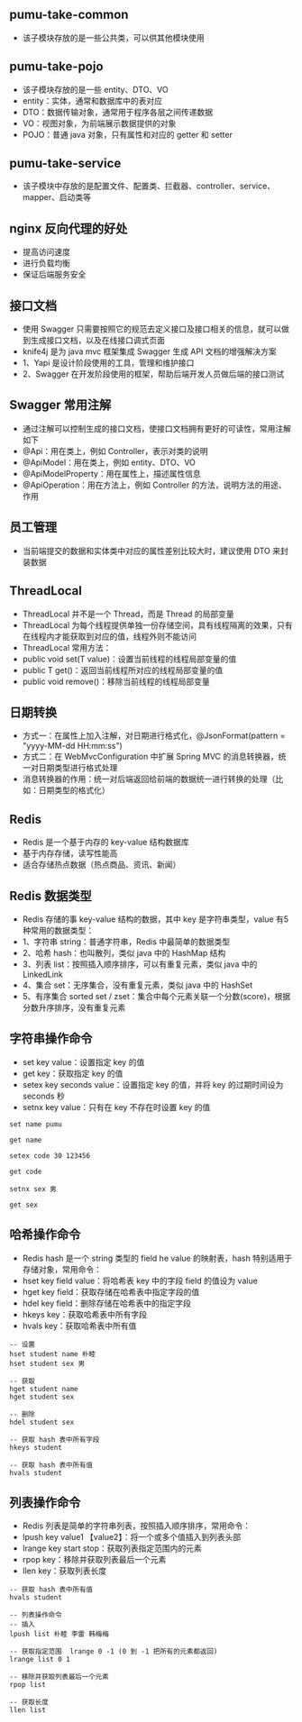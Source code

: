 ## pumu-take-common
* 该子模块存放的是一些公共类，可以供其他模块使用

## pumu-take-pojo 
* 该子模块存放的是一些 entity、DTO、VO
* entity：实体，通常和数据库中的表对应
* DTO：数据传输对象，通常用于程序各层之间传递数据
* VO：视图对象，为前端展示数据提供的对象
* POJO：普通 java 对象，只有属性和对应的 getter 和 setter

## pumu-take-service
* 该子模块中存放的是配置文件、配置类、拦截器、controller、service、mapper、启动类等

## nginx 反向代理的好处
* 提高访问速度
* 进行负载均衡
* 保证后端服务安全

## 接口文档
* 使用 Swagger 只需要按照它的规范去定义接口及接口相关的信息，就可以做到生成接口文档，以及在线接口调式页面
* knife4j 是为 java mvc 框架集成 Swagger 生成 API 文档的增强解决方案
* 1、Yapi 是设计阶段使用的工具，管理和维护接口
* 2、Swagger 在开发阶段使用的框架，帮助后端开发人员做后端的接口测试

## Swagger 常用注解
* 通过注解可以控制生成的接口文档，使接口文档拥有更好的可读性，常用注解如下
* @Api：用在类上，例如 Controller，表示对类的说明
* @ApiModel：用在类上，例如 entity、DTO、VO
* @ApiModelProperty：用在属性上，描述属性信息
* @ApiOperation：用在方法上，例如 Controller 的方法，说明方法的用途、作用

## 员工管理
* 当前端提交的数据和实体类中对应的属性差别比较大时，建议使用 DTO 来封装数据

## ThreadLocal
* ThreadLocal 并不是一个 Thread，而是 Thread 的局部变量
* ThreadLocal 为每个线程提供单独一份存储空间，具有线程隔离的效果，只有在线程内才能获取到对应的值，线程外则不能访问
* ThreadLocal 常用方法：
* public void set(T value)：设置当前线程的线程局部变量的值
* public T get()：返回当前线程所对应的线程局部变量的值
* public void remove()：移除当前线程的线程局部变量

## 日期转换
* 方式一：在属性上加入注解，对日期进行格式化，@JsonFormat(pattern = "yyyy-MM-dd HH:mm:ss")
* 方式二：在 WebMvcConfiguration 中扩展 Spring MVC 的消息转换器，统一对日期类型进行格式处理
* 消息转换器的作用：统一对后端返回给前端的数据统一进行转换的处理（比如：日期类型的格式化）

## Redis
* Redis 是一个基于内存的 key-value 结构数据库
* 基于内存存储，读写性能高
* 适合存储热点数据（热点商品、资讯、新闻）

## Redis 数据类型
* Redis 存储的事 key-value 结构的数据，其中 key 是字符串类型，value 有5种常用的数据类型：
* 1、字符串 string：普通字符串，Redis 中最简单的数据类型
* 2、哈希 hash：也叫散列，类似 java 中的 HashMap 结构
* 3、列表 list：按照插入顺序排序，可以有重复元素，类似 java 中的 LinkedLink
* 4、集合 set：无序集合，没有重复元素，类似 java 中的 HashSet
* 5、有序集合 sorted set / zset：集合中每个元素关联一个分数(score)，根据分数升序排序，没有重复元素

## 字符串操作命令
* set key value：设置指定 key 的值
* get key：获取指定 key 的值
* setex key seconds value：设置指定 key 的值，并将 key 的过期时间设为 seconds 秒
* setnx key value：只有在 key 不存在时设置 key 的值
```redis
set name pumu

get name

setex code 30 123456

get code

setnx sex 男

get sex
```

## 哈希操作命令
* Redis hash 是一个 string 类型的 field he value 的映射表，hash 特别适用于存储对象，常用命令：
* hset key field value：将哈希表 key 中的字段 field 的值设为 value
* hget key field：获取存储在哈希表中指定字段的值
* hdel key field：删除存储在哈希表中的指定字段
* hkeys key：获取哈希表中所有字段
* hvals key：获取哈希表中所有值
```redis
-- 设置
hset student name 朴睦
hset student sex 男

-- 获取
hget student name
hget student sex

-- 删除
hdel student sex

-- 获取 hash 表中所有字段
hkeys student

-- 获取 hash 表中所有值
hvals student
```

## 列表操作命令
* Redis 列表是简单的字符串列表，按照插入顺序排序，常用命令：
* lpush key value1 【value2】：将一个或多个值插入到列表头部
* lrange key start stop：获取列表指定范围内的元素
* rpop key：移除并获取列表最后一个元素
* llen key：获取列表长度
```redis
-- 获取 hash 表中所有值
hvals student

-- 列表操作命令
-- 插入
lpush list 朴睦 李雷 韩梅梅

-- 获取指定范围  lrange 0 -1 (0 到 -1 把所有的元素都返回)
lrange list 0 1

-- 移除并获取列表最后一个元素
rpop list

-- 获取长度
llen list
```